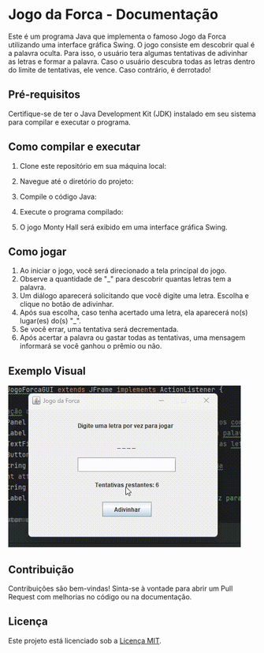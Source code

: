 # Jogo da Forca - Documentação

Este é um programa Java que implementa o famoso Jogo da Forca utilizando uma interface gráfica Swing. O jogo consiste em descobrir qual é a palavra oculta. Para isso, o usuário tera algumas tentativas de adivinhar as letras e formar a palavra. Caso o usuário descubra todas as letras dentro do limite de tentativas, ele vence. Caso contrário, é derrotado!

## Pré-requisitos

Certifique-se de ter o Java Development Kit (JDK) instalado em seu sistema para compilar e executar o programa.

## Como compilar e executar

1. Clone este repositório em sua máquina local:


2. Navegue até o diretório do projeto:


3. Compile o código Java:


4. Execute o programa compilado:


5. O jogo Monty Hall será exibido em uma interface gráfica Swing.

## Como jogar

1. Ao iniciar o jogo, você será direcionado a tela principal do jogo.
2. Observe a quantidade de "_" para descobrir quantas letras tem a palavra.
3. Um diálogo aparecerá solicitando que você digite uma letra. Escolha e clique no botão de adivinhar.
4. Após sua escolha, caso tenha acertado uma letra, ela aparecerá no(s) lugar(es) do(s) "_".
5. Se você errar, uma tentativa será decrementada.
6. Após acertar a palavra ou gastar todas as tentativas, uma mensagem informará se você ganhou o prêmio ou não.

## Exemplo Visual

![Texto alternativo para a imagem](img/Jogo-da-Forca-10-April-2024.gif)

## Contribuição

Contribuições são bem-vindas! Sinta-se à vontade para abrir um Pull Request com melhorias no código ou na documentação.

## Licença

Este projeto está licenciado sob a [Licença MIT](LICENSE).